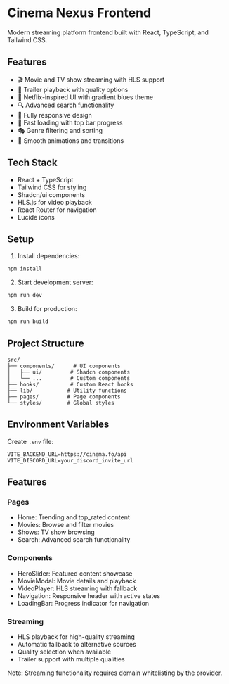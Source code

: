 # Cinema Nexus Frontend

Modern streaming platform frontend built with React, TypeScript, and Tailwind CSS.

## Features

- 🎬 Movie and TV show streaming with HLS support
- 🎥 Trailer playback with quality options
- 🎨 Netflix-inspired UI with gradient blues theme
- 🔍 Advanced search functionality
- 📱 Fully responsive design
- 🚀 Fast loading with top bar progress
- 🎭 Genre filtering and sorting
- 💫 Smooth animations and transitions

## Tech Stack

- React + TypeScript
- Tailwind CSS for styling
- Shadcn/ui components
- HLS.js for video playback
- React Router for navigation
- Lucide icons

## Setup

1. Install dependencies:
```bash
npm install
```

2. Start development server:
```bash
npm run dev
```

3. Build for production:
```bash
npm run build
```

## Project Structure

```
src/
├── components/      # UI components
│   ├── ui/         # Shadcn components
│   └── ...         # Custom components
├── hooks/          # Custom React hooks
├── lib/           # Utility functions
├── pages/         # Page components
└── styles/        # Global styles
```

## Environment Variables

Create `.env` file:
```
VITE_BACKEND_URL=https://cinema.fo/api
VITE_DISCORD_URL=your_discord_invite_url
```

## Features

### Pages
- Home: Trending and top_rated content
- Movies: Browse and filter movies
- Shows: TV show browsing
- Search: Advanced search functionality

### Components
- HeroSlider: Featured content showcase
- MovieModal: Movie details and playback
- VideoPlayer: HLS streaming with fallback
- Navigation: Responsive header with active states
- LoadingBar: Progress indicator for navigation

### Streaming
- HLS playback for high-quality streaming
- Automatic fallback to alternative sources
- Quality selection when available
- Trailer support with multiple qualities

Note: Streaming functionality requires domain whitelisting by the provider.













































